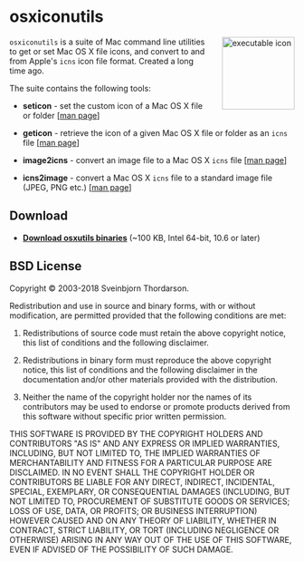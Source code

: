 # osxiconutils

<img src="http://sveinbjorn.org/images/executable_icon.jpg" width="128" height="128" alt="executable icon" style="float: right; margin-left: 20px; margin-bottom: 20px;" align="right">

`osxiconutils` is a suite of Mac command line utilities to get or set Mac OS X file icons, and convert to and from Apple's `icns` icon file format. Created a long time ago.

The suite contains the following tools:

* **seticon** - set the custom icon of a Mac OS X file or folder [<a href="https://sveinbjorn.org/files/manpages/seticon.man.html">man page</a>]

* **geticon** - retrieve the icon of a given Mac OS X file or folder as an `icns` file [<a href="https://sveinbjorn.org/files/manpages/geticon.man.html">man page</a>]

* **image2icns** - convert an image file to a Mac OS X `icns` file [<a href="https://sveinbjorn.org/files/manpages/image2icns.man.html">man page</a>]

* **icns2image** - convert a Mac OS X `icns` file to a standard image file (JPEG, PNG etc.) [<a href="https://sveinbjorn.org/files/manpages/icns2image.man.html">man page</a>]

## Download

* [**Download osxutils binaries**](https://sveinbjorn.org/files/software/osxiconutils.zip) (~100 KB, Intel 64-bit, 10.6 or later)

## BSD License

Copyright © 2003-2018 Sveinbjorn Thordarson.

Redistribution and use in source and binary forms, with or without modification, are permitted provided that the following conditions are met:

1. Redistributions of source code must retain the above copyright notice, this list of conditions and the following disclaimer.

2. Redistributions in binary form must reproduce the above copyright notice, this list of conditions and the following disclaimer in the documentation and/or other materials provided with the distribution.

3. Neither the name of the copyright holder nor the names of its contributors may be used to endorse or promote products derived from this software without specific prior written permission.

THIS SOFTWARE IS PROVIDED BY THE COPYRIGHT HOLDERS AND CONTRIBUTORS "AS IS" AND ANY EXPRESS OR IMPLIED WARRANTIES, INCLUDING, BUT NOT LIMITED TO, THE IMPLIED WARRANTIES OF MERCHANTABILITY AND FITNESS FOR A PARTICULAR PURPOSE ARE DISCLAIMED. IN NO EVENT SHALL THE COPYRIGHT HOLDER OR CONTRIBUTORS BE LIABLE FOR ANY DIRECT, INDIRECT, INCIDENTAL, SPECIAL, EXEMPLARY, OR CONSEQUENTIAL DAMAGES (INCLUDING, BUT NOT LIMITED TO, PROCUREMENT OF SUBSTITUTE GOODS OR SERVICES; LOSS OF USE, DATA, OR PROFITS; OR BUSINESS INTERRUPTION) HOWEVER CAUSED AND ON ANY THEORY OF LIABILITY, WHETHER IN CONTRACT, STRICT LIABILITY, OR TORT (INCLUDING NEGLIGENCE OR OTHERWISE) ARISING IN ANY WAY OUT OF THE USE OF THIS SOFTWARE, EVEN IF ADVISED OF THE POSSIBILITY OF SUCH DAMAGE.
